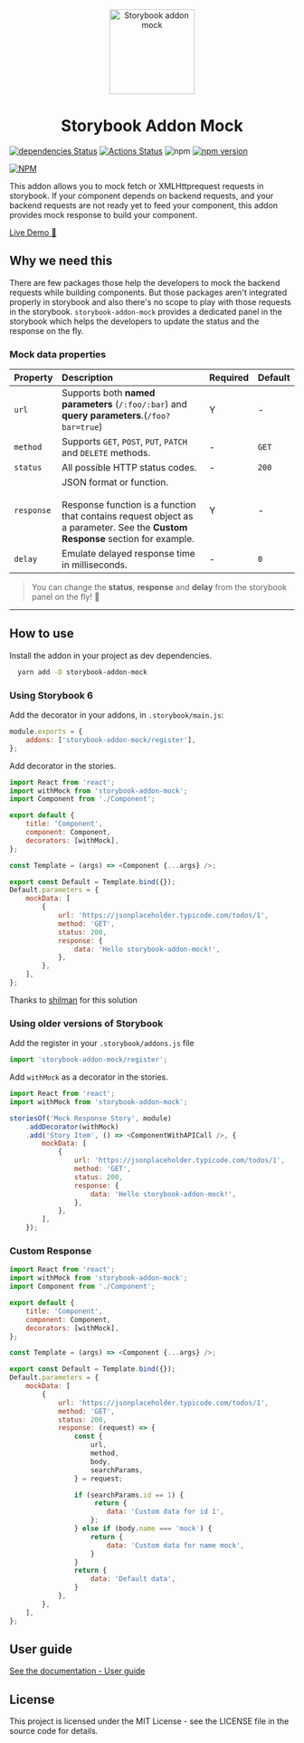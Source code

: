 <div align="center">
        <img src="https://raw.githubusercontent.com/nutboltu/storybook-addon-mock/master/assets/logo.svg" alt="Storybook addon mock" height="150" />
        <h1>Storybook Addon Mock</h1>
</div>

[![dependencies Status](https://david-dm.org/nutboltu/storybook-addon-mock/status.svg)](https://david-dm.org/nutboltu/storybook-addon-mock) [![Actions Status](https://github.com/nutboltu/storybook-addon-mock/workflows/CI/badge.svg)](https://github.com/nutboltu/storybook-addon-mock/actions) ![npm](https://img.shields.io/npm/dm/storybook-addon-mock.svg) [![npm version](https://badge.fury.io/js/storybook-addon-mock.svg)](https://badge.fury.io/js/storybook-addon-mock)

[![NPM](https://nodei.co/npm/storybook-addon-mock.png?downloads=true&downloadRank=true&stars=true)](https://nodei.co/npm/storybook-addon-mock/)

This addon allows you to mock fetch or XMLHttprequest requests in storybook. If your component depends on backend requests, and your backend requests are not ready yet to feed your component, this addon provides mock response to build your component.

[Live Demo :rocket:](https://nutboltu.github.io/storybook-addon-mock)

## Why we need this

There are few packages those help the developers to mock the backend requests while building components. But those packages aren't integrated properly in storybook and also there's no scope to play with those requests in the storybook. `storybook-addon-mock` provides a dedicated panel in the storybook which helps the developers to update the status and the response on the fly.

### Mock data properties

| Property   | Description                                                                                 | Required | Default |
| ---------- | :------------------------------------------------------------------------------------------ | :------- | :------ |
| `url`      | Supports both **named parameters** (`/:foo/:bar`) and **query parameters**.(`/foo?bar=true`) | Y        |    -    |
| `method`   | Supports `GET`, `POST`, `PUT`, `PATCH` and `DELETE` methods.                                                   |     -    | `GET`   |
| `status`   | All possible HTTP status codes.                                                              |     -    | `200`   |
| `response` | JSON format or function. <br/> <br/> Response function is a function that contains request object as a parameter. See the **Custom Response** section for example.  | Y        |    -    |
| `delay`    | Emulate delayed response time in milliseconds.                                              |     -    | `0`     |

> You can change the **status**, **response** and **delay** from the storybook panel on the fly! :rocket:

---

## How to use

Install the addon in your project as dev dependencies.

```bash
  yarn add -D storybook-addon-mock
```

### Using Storybook 6

Add the decorator in your addons, in `.storybook/main.js`:

```js
module.exports = {
    addons: ['storybook-addon-mock/register'],
};
```

Add decorator in the stories.

```js
import React from 'react';
import withMock from 'storybook-addon-mock';
import Component from './Component';

export default {
    title: 'Component',
    component: Component,
    decorators: [withMock],
};

const Template = (args) => <Component {...args} />;

export const Default = Template.bind({});
Default.parameters = {
    mockData: [
        {
            url: 'https://jsonplaceholder.typicode.com/todos/1',
            method: 'GET',
            status: 200,
            response: {
                data: 'Hello storybook-addon-mock!',
            },
        },
    ],
};
```

Thanks to [shilman](https://github.com/storybookjs/storybook/issues/14817) for this solution

### Using older versions of Storybook

Add the register in your `.storybook/addons.js` file

```js
import 'storybook-addon-mock/register';
```

Add `withMock` as a decorator in the stories.

```js
import React from 'react';
import withMock from 'storybook-addon-mock';

storiesOf('Mock Response Story', module)
    .addDecorator(withMock)
    .add('Story Item', () => <ComponentWithAPICall />, {
        mockData: [
            {
                url: 'https://jsonplaceholder.typicode.com/todos/1',
                method: 'GET',
                status: 200,
                response: {
                    data: 'Hello storybook-addon-mock!',
                },
            },
        ],
    });
```

### Custom Response

```js
import React from 'react';
import withMock from 'storybook-addon-mock';
import Component from './Component';

export default {
    title: 'Component',
    component: Component,
    decorators: [withMock],
};

const Template = (args) => <Component {...args} />;

export const Default = Template.bind({});
Default.parameters = {
    mockData: [
        {
            url: 'https://jsonplaceholder.typicode.com/todos/1',
            method: 'GET',
            status: 200,
            response: (request) => {
                const {
                    url,
                    method,
                    body,
                    searchParams,
                } = request;

                if (searchParams.id == 1) {
                     return {
                        data: 'Custom data for id 1',
                    };   
                } else if (body.name === 'mock') {
                    return {
                        data: 'Custom data for name mock',
                    }
                }
                return {
                    data: 'Default data',
                }
            },
        },
    ],
};
```

## User guide


[See the documentation - User guide](https://nutboltu.github.io/storybook-addon-mock)

## License

This project is licensed under the MIT License - see the LICENSE file in the source code for details.
